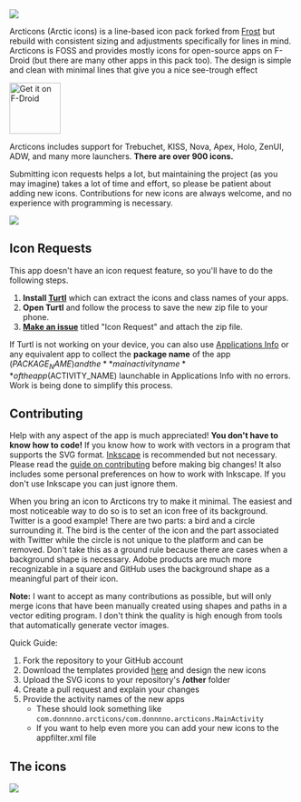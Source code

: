 <img src='https://raw.githubusercontent.com/Donnnno/frost-lines/main/metadata/en-US/images/header-background.png'>

Arcticons (Arctic icons) is a line-based icon pack forked from [Frost](https://github.com/dkanada/frost) but rebuild with consistent sizing and adjustments specifically for lines in mind. Arcticons is FOSS and provides mostly icons for open-source apps on F-Droid (but there are many other apps in this pack too). The design is simple and clean with minimal lines that give you a nice see-trough effect

[<img src="https://f-droid.org/badge/get-it-on.png" alt="Get it on F-Droid" height="90">](https://f-droid.org/packages/com.donnnno.arcticons)

Arcticons includes support for Trebuchet, KISS, Nova, Apex, Holo, ZenUI, ADW, and many more launchers. **There are over 900 icons.**

Submitting icon requests helps a lot, but maintaining the project (as you may imagine) takes a lot of time and effort, so please be patient about adding new icons. Contributions for new icons are always welcome, and no experience with programming is necessary.

<img src='https://raw.githubusercontent.com/Donnnno/frost-lines/main/metadata/en-US/images/screenshots.png'>

## Icon Requests

This app doesn't have an icon request feature, so you'll have to do the following steps.

1. **Install [Turtl](https://f-droid.org/packages/org.xphnx.iconsubmit)** which can extract the icons and class names of your apps.
2. **Open Turtl** and follow the process to save the new zip file to your phone.
3. **[Make an issue](https://github.com/Donnnno/frost-lines/issues/new)** titled "Icon Request" and attach the zip file.

If Turtl is not working on your device, you can also use [Applications Info](https://f-droid.org/packages/com.majeur.applicationsinfo) or any equivalent app to collect the **package name** of the app ($PACKAGE_NAME) and the **main activity name** of the app ($ACTIVITY_NAME) launchable in Applications Info with no errors. Work is being done to simplify this process.

## Contributing

Help with any aspect of the app is much appreciated! **You don't have to know how to code!** If you know how to work with vectors in a program that supports the SVG format. [Inkscape](https://inkscape.org/en/) is recommended but not necessary. Please read the [guide on contributing](CONTRIBUTING.md) before making big changes! It also includes some personal preferences on how to work with Inkscape. If you don't use Inkscape you can just ignore them.

When you bring an icon to Arcticons try to make it minimal. The easiest and most noticeable way to do so is to set an icon free of its background. Twitter is a good example! There are two parts: a bird and a circle surrounding it. The bird is the center of the icon and the part associated with Twitter while the circle is not unique to the platform and can be removed. Don't take this as a ground rule because there are cases when a background shape is necessary. Adobe products are much more recognizable in a square and GitHub uses the background shape as a meaningful part of their icon.

**Note:** I want to accept as many contributions as possible, but will only merge icons that have been manually created using shapes and paths in a vector editing program. I don't think the quality is high enough from tools that automatically generate vector images.

Quick Guide:
1. Fork the repository to your GitHub account
2. Download the templates provided [here](templates) and design the new icons
3. Upload the SVG icons to your repository's **/other** folder
4. Create a pull request and explain your changes
5. Provide the activity names of the new apps
   - These should look something like `com.donnnno.arcticons/com.donnnno.arcticons.MainActivity`
   - If you want to help even more you can add your new icons to the appfilter.xml file

## The icons

<img src='https://raw.githubusercontent.com/Donnnno/frost-lines/main/metadata/en-US/images/complete-background.png'/>
